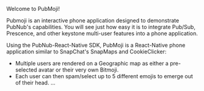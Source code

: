 Welcome to PubMoji!

Pubmoji is an interactive phone application designed to demonstrate PubNub's capabilities. You will see just how easy it is to integrate Pub/Sub, Prescence, and other keystone multi-user features into a phone application.

Using the PubNub-React-Native SDK, PubMoji is a React-Native phone application similar to SnapChat's SnapMaps and CookieClicker:

* Multiple users are rendered on a Geographic map as either a pre-selected avatar or their very own Bitmoji.
* Each user can then spam/select up to 5 different emojis to emerge out of their head.
...



      
